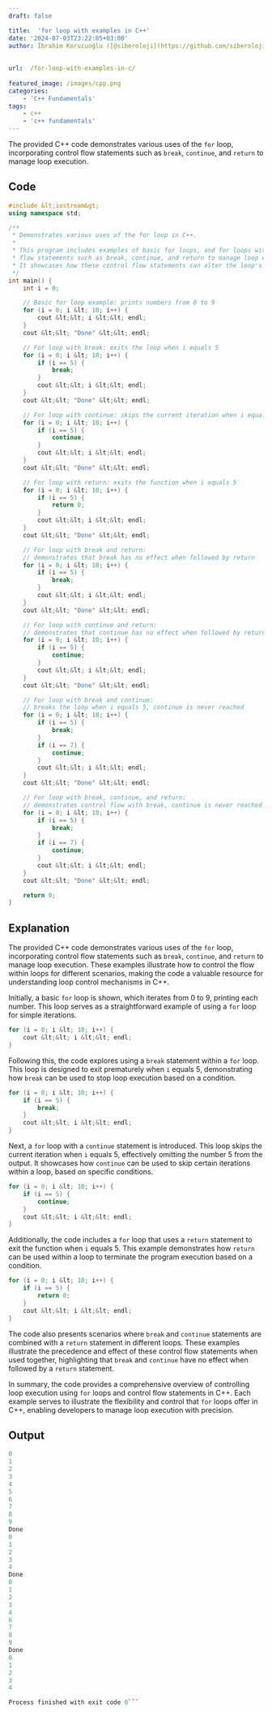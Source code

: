 ```yaml
---
draft: false

title:  'for loop with examples in C++'
date: '2024-07-03T23:22:05+03:00'
author: İbrahim Korucuoğlu ([@siberoloji](https://github.com/siberoloji))
 
 
url:  /for-loop-with-examples-in-c/
 
featured_image: /images/cpp.png
categories:
    - 'C++ Fundamentals'
tags:
    - c++
    - 'c++ fundamentals'
---
```



The provided C++ code demonstrates various uses of the `for` loop, incorporating control flow statements such as `break`, `continue`, and `return` to manage loop execution.



## Code


```cpp
#include &lt;iostream&gt;
using namespace std;

/**
 * Demonstrates various uses of the for loop in C++.
 *
 * This program includes examples of basic for loops, and for loops with control
 * flow statements such as break, continue, and return to manage loop execution.
 * It showcases how these control flow statements can alter the loop's behavior.
 */
int main() {
    int i = 0;

    // Basic for loop example: prints numbers from 0 to 9
    for (i = 0; i &lt; 10; i++) {
        cout &lt;&lt; i &lt;&lt; endl;
    }
    cout &lt;&lt; "Done" &lt;&lt; endl;

    // For loop with break: exits the loop when i equals 5
    for (i = 0; i &lt; 10; i++) {
        if (i == 5) {
            break;
        }
        cout &lt;&lt; i &lt;&lt; endl;
    }
    cout &lt;&lt; "Done" &lt;&lt; endl;

    // For loop with continue: skips the current iteration when i equals 5
    for (i = 0; i &lt; 10; i++) {
        if (i == 5) {
            continue;
        }
        cout &lt;&lt; i &lt;&lt; endl;
    }
    cout &lt;&lt; "Done" &lt;&lt; endl;

    // For loop with return: exits the function when i equals 5
    for (i = 0; i &lt; 10; i++) {
        if (i == 5) {
            return 0;
        }
        cout &lt;&lt; i &lt;&lt; endl;
    }
    cout &lt;&lt; "Done" &lt;&lt; endl;

    // For loop with break and return:
    // demonstrates that break has no effect when followed by return
    for (i = 0; i &lt; 10; i++) {
        if (i == 5) {
            break;
        }
        cout &lt;&lt; i &lt;&lt; endl;
    }
    cout &lt;&lt; "Done" &lt;&lt; endl;

    // For loop with continue and return:
    // demonstrates that continue has no effect when followed by return
    for (i = 0; i &lt; 10; i++) {
        if (i == 5) {
            continue;
        }
        cout &lt;&lt; i &lt;&lt; endl;
    }
    cout &lt;&lt; "Done" &lt;&lt; endl;

    // For loop with break and continue:
    // breaks the loop when i equals 5, continue is never reached
    for (i = 0; i &lt; 10; i++) {
        if (i == 5) {
            break;
        }
        if (i == 7) {
            continue;
        }
        cout &lt;&lt; i &lt;&lt; endl;
    }
    cout &lt;&lt; "Done" &lt;&lt; endl;

    // For loop with break, continue, and return:
    // demonstrates control flow with break, continue is never reached
    for (i = 0; i &lt; 10; i++) {
        if (i == 5) {
            break;
        }
        if (i == 7) {
            continue;
        }
        cout &lt;&lt; i &lt;&lt; endl;
    }
    cout &lt;&lt; "Done" &lt;&lt; endl;

    return 0;
}
```



## Explanation



The provided C++ code demonstrates various uses of the `for` loop, incorporating control flow statements such as `break`, `continue`, and `return` to manage loop execution. These examples illustrate how to control the flow within loops for different scenarios, making the code a valuable resource for understanding loop control mechanisms in C++.



Initially, a basic `for` loop is shown, which iterates from 0 to 9, printing each number. This loop serves as a straightforward example of using a `for` loop for simple iterations.


```cpp
for (i = 0; i &lt; 10; i++) {
    cout &lt;&lt; i &lt;&lt; endl;
}
```



Following this, the code explores using a `break` statement within a `for` loop. This loop is designed to exit prematurely when `i` equals 5, demonstrating how `break` can be used to stop loop execution based on a condition.


```cpp
for (i = 0; i &lt; 10; i++) {
    if (i == 5) {
        break;
    }
    cout &lt;&lt; i &lt;&lt; endl;
}
```



Next, a `for` loop with a `continue` statement is introduced. This loop skips the current iteration when `i` equals 5, effectively omitting the number 5 from the output. It showcases how `continue` can be used to skip certain iterations within a loop, based on specific conditions.


```cpp
for (i = 0; i &lt; 10; i++) {
    if (i == 5) {
        continue;
    }
    cout &lt;&lt; i &lt;&lt; endl;
}
```



Additionally, the code includes a `for` loop that uses a `return` statement to exit the function when `i` equals 5. This example demonstrates how `return` can be used within a loop to terminate the program execution based on a condition.


```cpp
for (i = 0; i &lt; 10; i++) {
    if (i == 5) {
        return 0;
    }
    cout &lt;&lt; i &lt;&lt; endl;
}
```



The code also presents scenarios where `break` and `continue` statements are combined with a `return` statement in different loops. These examples illustrate the precedence and effect of these control flow statements when used together, highlighting that `break` and `continue` have no effect when followed by a `return` statement.



In summary, the code provides a comprehensive overview of controlling loop execution using `for` loops and control flow statements in C++. Each example serves to illustrate the flexibility and control that `for` loops offer in C++, enabling developers to manage loop execution with precision.



## Output


```cpp
0
1
2
3
4
5
6
7
8
9
Done
0
1
2
3
4
Done
0
1
2
3
4
6
7
8
9
Done
0
1
2
3
4

Process finished with exit code 0```
